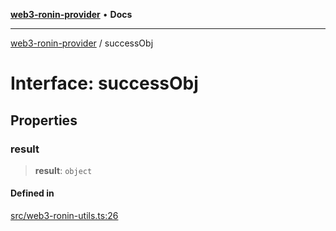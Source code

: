 [**web3-ronin-provider**](../README.md) • **Docs**

***

[web3-ronin-provider](../globals.md) / successObj

# Interface: successObj

## Properties

### result

> **result**: `object`

#### Defined in

[src/web3-ronin-utils.ts:26](https://github.com/chuacw/web3-ronin-provider/blob/1a659b81d9c7d7afbced0ae2b11550f4f6c0a233/src/web3-ronin-utils.ts#L26)
